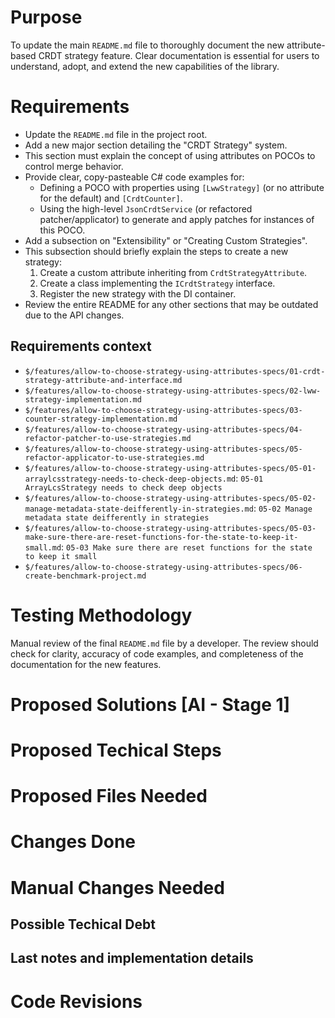<!---Human--->
# Purpose
To update the main `README.md` file to thoroughly document the new attribute-based CRDT strategy feature. Clear documentation is essential for users to understand, adopt, and extend the new capabilities of the library.

<!---Human--->
# Requirements
- Update the `README.md` file in the project root.
- Add a new major section detailing the "CRDT Strategy" system.
- This section must explain the concept of using attributes on POCOs to control merge behavior.
- Provide clear, copy-pasteable C# code examples for:
    - Defining a POCO with properties using `[LwwStrategy]` (or no attribute for the default) and `[CrdtCounter]`.
    - Using the high-level `JsonCrdtService` (or refactored patcher/applicator) to generate and apply patches for instances of this POCO.
- Add a subsection on "Extensibility" or "Creating Custom Strategies".
- This subsection should briefly explain the steps to create a new strategy:
    1. Create a custom attribute inheriting from `CrdtStrategyAttribute`.
    2. Create a class implementing the `ICrdtStrategy` interface.
    3. Register the new strategy with the DI container.
- Review the entire README for any other sections that may be outdated due to the API changes.

<!---Human--->
## Requirements context
- `$/features/allow-to-choose-strategy-using-attributes-specs/01-crdt-strategy-attribute-and-interface.md`
- `$/features/allow-to-choose-strategy-using-attributes-specs/02-lww-strategy-implementation.md`
- `$/features/allow-to-choose-strategy-using-attributes-specs/03-counter-strategy-implementation.md`
- `$/features/allow-to-choose-strategy-using-attributes-specs/04-refactor-patcher-to-use-strategies.md`
- `$/features/allow-to-choose-strategy-using-attributes-specs/05-refactor-applicator-to-use-strategies.md`
- `$/features/allow-to-choose-strategy-using-attributes-specs/05-01-arraylcsstrategy-needs-to-check-deep-objects.md`: `05-01 ArrayLcsStrategy needs to check deep objects`
- `$/features/allow-to-choose-strategy-using-attributes-specs/05-02-manage-metadata-state-deifferently-in-strategies.md`: `05-02 Manage metadata state deifferently in strategies`
- `$/features/allow-to-choose-strategy-using-attributes-specs/05-03-make-sure-there-are-reset-functions-for-the-state-to-keep-it-small.md`: `05-03 Make sure there are reset functions for the state to keep it small`
- `$/features/allow-to-choose-strategy-using-attributes-specs/06-create-benchmark-project.md`

<!---Human--->
# Testing Methodology
Manual review of the final `README.md` file by a developer. The review should check for clarity, accuracy of code examples, and completeness of the documentation for the new features.

<!---AI - Stage 1--->
# Proposed Solutions [AI - Stage 1]
<!---
Here you will need to put a number of solutions that would fit for this problem.
Add the solutions that you rejected as well.
--->

<!---AI - Stage 1--->
# Proposed Techical Steps
<!---
Here you should append the tasks that you probably need to do.
An example would be like what files you need to create and what functionality those files would have.
--->

<!---AI - Stage 1--->
# Proposed Files Needed
<!---
Here you need to list the files you need to load in order to get the correct context for your solution to build and test.
Put in this list only the exising files that need to be modified/loaded. Not the new ones that need to be created.
Format this list in the following way:
	- `$/<Full file path from solution root>` (Reason to be used/loaded)
With each file in one line.
Remember to ask to load any unit tests if they are related to any files you will want tochange.
--->

<!---AI - Stage 2--->
# Changes Done
<!---
Here you add detailed information about all the changes actually done.
Format this list in the following way:
	- `$/<Full file path from solution root>` (Reason to be used/loaded)
Add all the things that you did in a different way than expected.
--->

<!---AI - Stage 2--->
# Manual Changes Needed
<!---
Here you add detailed information about all the manual changes that might be needed to be done from a human.
Example types of changes are:
	- Configuration settings
	- Environment variables
	- Deployments/Scripts/Setups external to this app
	- Dependencies to external projects that would need changes (like nuget packages for example)
	- Settings in other systems (for example, enable some flag or permissions in Github)
If there are none, then just write "No manual changes needed to be applied."
--->

<!---AI - Stage 2--->
## Possible Techical Debt
<!---
Here you add comments about possible technical debt you encountered or implemented but it was too much to change or out of scope.
--->

<!---AI - Stage 2--->
## Last notes and implementation details
<!---
Here you add comments about the implementation that didn't fit on the previous section.
--->

# Code Revisions
<!---
Usually stuff are not working as we expect. This section is for the extra info that we make after this implementation.
This section is reserved for AI and human, but add only when you are instructed to.
--->